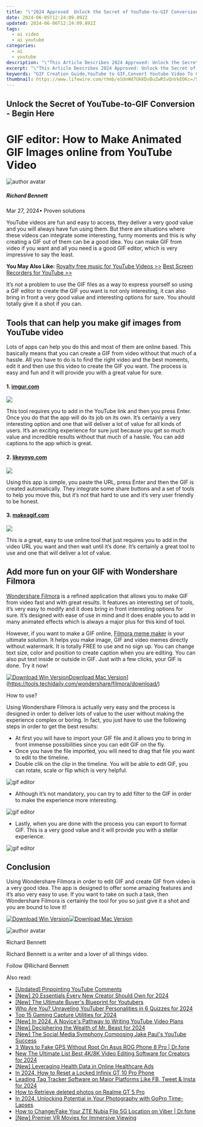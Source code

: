 ```yaml
---
title: "\"2024 Approved  Unlock the Secret of YouTube-to-GIF Conversion - Begin Here!\""
date: 2024-06-05T12:24:09.892Z
updated: 2024-06-06T12:24:09.892Z
tags:
  - ai video
  - ai youtube
categories:
  - ai
  - youtube
description: "\"This Article Describes 2024 Approved: Unlock the Secret of YouTube-to-GIF Conversion - Begin Here!\""
excerpt: "\"This Article Describes 2024 Approved: Unlock the Secret of YouTube-to-GIF Conversion - Begin Here!\""
keywords: "GIF Creation Guide,YouTube to GIF,Convert Youtube Video To GIF,Unlock GIF Tutorials,Make GIF From Videos,Start GIF Conversion,Easy GIF Maker"
thumbnail: https://www.lifewire.com/thmb/eSdnWd7UkKDvBuZwRSvQnVkEOKc=/540x405/filters:no_upscale():max_bytes(150000):strip_icc()/how-to-fix-overscan-in-windows-10-to-fit-to-screen-96f90070299c42db923a856d37f53885.jpg
---
```


## Unlock the Secret of YouTube-to-GIF Conversion - Begin Here

# GIF editor: How to Make Animated GIF Images online from YouTube Video

![author avatar](https://images.wondershare.com/filmora/article-images/richard-bennett.jpg)

##### Richard Bennett

 Mar 27, 2024• Proven solutions

YouTube videos are fun and easy to access, they deliver a very good value and you will always have fun using them. But there are situations where these videos can integrate some interesting, funny moments and this is why creating a GIF out of them can be a good idea. You can make GIF from video if you want and all you need is a good GIF editor, which is very impressive to say the least.

**You May Also Like:**
[Royalty free music for YouTube Videos >>](https://tools.techidaily.com/wondershare/filmora/download/)
[Best Screen Recorders for YouTube >>](https://tools.techidaily.com/wondershare/filmora/download/)

It’s not a problem to use the GIF files as a way to express yourself so using a GIF editor to create the GIF you want is not only interesting, it can also bring in front a very good value and interesting options for sure. You should totally give it a shot if you can.

## Tools that can help you make gif images from YouTube video

Lots of apps can help you do this and most of them are online based. This basically means that you can create a GIF from video without that much of a hassle. All you have to do is to find the right video and the best moments, edit it and then use this video to create the GIF you want. The process is easy and fun and it will provide you with a great value for sure.

#### 1\. [imgur.com](https://imgur.com/vidgif)

![](https://images.wondershare.com/filmora/article-images/imgur-video-to-gif.jpg)

This tool requires you to add in the YouTube link and then you press Enter. Once you do that the app will do its job on its own. It’s certainly a very interesting option and one that will deliver a lot of value for all kinds of users. It’s an exciting experience for sure just because you get so much value and incredible results without that much of a hassle. You can add captions to the app which is great.

#### 2\. [likeyoyo.com](https://likeyoyo.com/)

![](https://images.wondershare.com/filmora/article-images/likeyoyo-video-to-gif.jpg)

Using this app is simple, you paste the URL, press Enter and then the GIF is created automatically. They integrate some share buttons and a set of tools to help you move this, but it’s not that hard to use and it’s very user friendly to be honest.

#### 3\. [makeagif.com](http://makeagif.com/youtube-to-gif)

![](https://images.wondershare.com/filmora/article-images/makeagif-video-to-gif.jpg)

This is a great, easy to use online tool that just requires you to add in the video URL you want and then wait until it’s done. It’s certainly a great tool to use and one that will deliver a lot of value.

## Add more fun on your GIF with Wondershare Filmora

[Wondershare Filmora](https://tools.techidaily.com/wondershare/filmora/download/) is a refined application that allows you to make GIF from video fast and with great results. It features an interesting set of tools, it’s very easy to modify and it does bring in front interesting options for sure. It’s designed with ease of use in mind and it does enable you to add in many animated effects which is always a major plus for this kind of tool.

However, if you want to make a GIF online, [Filmora meme maker](https://tools.techidaily.com/wondershare/filmora/download/) is your ultimate solution. It helps you make image, GIF and video memes directly without watermark. It is totally FREE to use and no sign up. You can change text size, color and position to create caption when you are editing. You can also put text inside or outside in GIF. Just with a few clicks, your GIF is done. Try it now!

[![Download Win Version](https://images.wondershare.com/filmora/guide/download-btn-win.jpg)](https://tools.techidaily.com/wondershare/filmora/download/)[Download Mac Version](https://images.wondershare.com/filmora/guide/download-btn-mac.jpg)](https://tools.techidaily.com/wondershare/filmora/download/)

How to use?

Using Wondershare Filmora is actually very easy and the process is designed in order to deliver lots of value to the user without making the experience complex or boring. In fact, you just have to use the following steps in order to get the best results:

* At first you will have to import your GIF file and it allows you to bring in front immense possibilities since you can edit GIF on the fly.
* Once you have the file imported, you will need to drag that file you want to edit to the timeline.
* Double clik on the clip in the timeline. You will be able to edit GIF, you can rotate, scale or flip which is very helpful.

![gif editor](https://images.wondershare.com/filmora/article-images/video-editing-panel-win.jpg)

* Although it’s not mandatory, you can try to add filter to the GIF in order to make the experience more interesting.

![gif editor](https://images.wondershare.com/filmora/guide/filters-9-win.jpg)

* Lastly, when you are done with the process you can export to format GIF. This is a very good value and it will provide you with a stellar experience.

![gif editor](https://images.wondershare.com/filmora/article-images/export-video-9.jpg)

## Conclusion

Using Wondershare Filmora in order to edit GIF and create GIF from video is a very good idea. The app is designed to offer some amazing features and it’s also very easy to use. If you want to take on such a task, then Wondershare Filmora is certainly the tool for you so just give it a shot and you are bound to love it!

[![Download Win Version](https://images.wondershare.com/filmora/guide/download-btn-win.jpg)](https://tools.techidaily.com/wondershare/filmora/download/)[![Download Mac Version](https://images.wondershare.com/filmora/guide/download-btn-mac.jpg)](https://tools.techidaily.com/wondershare/filmora/download/)

![author avatar](https://images.wondershare.com/filmora/article-images/richard-bennett.jpg)

Richard Bennett

Richard Bennett is a writer and a lover of all things video.

Follow @Richard Bennett

<span class="atpl-alsoreadstyle">Also read:</span>
<div><ul>
<li><a href="https://facebook-video-share.techidaily.com/updated-pinpointing-youtube-comments/"><u>[Updated] Pinpointing YouTube Comments</u></a></li>
<li><a href="https://facebook-video-share.techidaily.com/new-20-essentials-every-new-creator-should-own-for-2024/"><u>[New] 20 Essentials Every New Creator Should Own for 2024</u></a></li>
<li><a href="https://facebook-video-share.techidaily.com/new-the-ultimate-buyers-blueprint-for-youtubers/"><u>[New] The Ultimate Buyer's Blueprint for Youtubers</u></a></li>
<li><a href="https://facebook-video-share.techidaily.com/who-are-you-unraveling-youtuber-personalities-in-6-quizzes-for-2024/"><u>Who Are You? Unraveling YouTuber Personalities in 6 Quizzes for 2024</u></a></li>
<li><a href="https://facebook-video-share.techidaily.com/top-15-gaming-capture-utilities-for-2024/"><u>Top 15 Gaming Capture Utilities for 2024</u></a></li>
<li><a href="https://facebook-video-share.techidaily.com/new-in-2024-a-novices-pathway-to-writing-youtube-video-plans/"><u>[New] In 2024, A Novice's Pathway to Writing YouTube Video Plans</u></a></li>
<li><a href="https://facebook-video-share.techidaily.com/new-deciphering-the-wealth-of-mr-beast-for-2024/"><u>[New] Deciphering the Wealth of Mr. Beast for 2024</u></a></li>
<li><a href="https://facebook-video-share.techidaily.com/new-the-social-media-symphony-composing-jake-pauls-youtube-success/"><u>[New] The Social Media Symphony  Composing Jake Paul's YouTube Success</u></a></li>
<li><a href="https://location-fake.techidaily.com/3-ways-to-fake-gps-without-root-on-asus-rog-phone-8-pro-drfone-by-drfone-virtual-android/"><u>3 Ways to Fake GPS Without Root On Asus ROG Phone 8 Pro | Dr.fone</u></a></li>
<li><a href="https://smart-video-creator.techidaily.com/new-the-ultimate-list-best-4k8k-video-editing-software-for-creators-for-2024/"><u>New The Ultimate List Best 4K/8K Video Editing Software for Creators for 2024</u></a></li>
<li><a href="https://extra-skills.techidaily.com/new-leveraging-health-data-in-online-healthcare-ads/"><u>[New] Leveraging Health Data in Online Healthcare Ads</u></a></li>
<li><a href="https://unlock-android.techidaily.com/in-2024-how-to-reset-a-locked-infinix-gt-10-pro-phone-by-drfone-android/"><u>In 2024, How to Reset a Locked Infinix GT 10 Pro Phone</u></a></li>
<li><a href="https://instagram-video-recordings.techidaily.com/leading-tag-tracker-software-on-major-platforms-like-fb-tweet-and-insta-for-2024/"><u>Leading Tag Tracker Software on Major Platforms Like FB, Tweet & Insta for 2024</u></a></li>
<li><a href="https://blog-min.techidaily.com/how-to-retrieve-deleted-photos-on-realme-gt-5-pro-by-stellar-photo-recovery-android-mobile-photo-recover/"><u>How to Retrieve  deleted photos on Realme GT 5 Pro</u></a></li>
<li><a href="https://some-guidance.techidaily.com/in-2024-unlocking-potential-in-your-photography-with-gopro-time-lapses/"><u>In 2024, Unlocking Potential in Your Photography with GoPro Time-Lapses</u></a></li>
<li><a href="https://location-social.techidaily.com/how-to-changefake-your-zte-nubia-flip-5g-location-on-viber-drfone-by-drfone-virtual-android/"><u>How to Change/Fake Your ZTE Nubia Flip 5G Location on Viber | Dr.fone</u></a></li>
<li><a href="https://extra-approaches.techidaily.com/new-premier-vr-movies-for-immersive-viewing/"><u>[New] Premier VR Movies for Immersive Viewing</u></a></li>
</ul></div>

<ins class="adsbygoogle"
      style="display:block"
      data-ad-client="ca-pub-7571918770474297"
      data-ad-slot="8358498916"
      data-ad-format="auto"
      data-full-width-responsive="true"></ins>